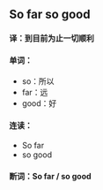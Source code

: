 ## So far so good

#### 译：到目前为止一切顺利

#### 单词：

- so：所以
- far：远
- good：好

#### 连读：

- So far
- so good

#### 断词：So far / so good
